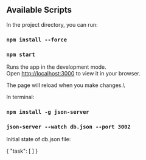 ## Available Scripts

In the project directory, you can run:

### `npm install --force`

### `npm start`

Runs the app in the development mode.\
Open [http://localhost:3000](http://localhost:3000) to view it in your browser.

The page will reload when you make changes.\

In terminal:

### `npm install -g json-server`
### `json-server --watch db.json --port 3002`

Initial state of db.json file:

{
  "task": [
  ]
}
